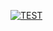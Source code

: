 [![TEST](https://github.com/VladVariushkin/GitGubWorkflowsDemo/actions/workflows/test-workflow.yml/badge.svg)](https://github.com/VladVariushkin/GitGubWorkflowsDemo/actions/workflows/test-workflow.yml)